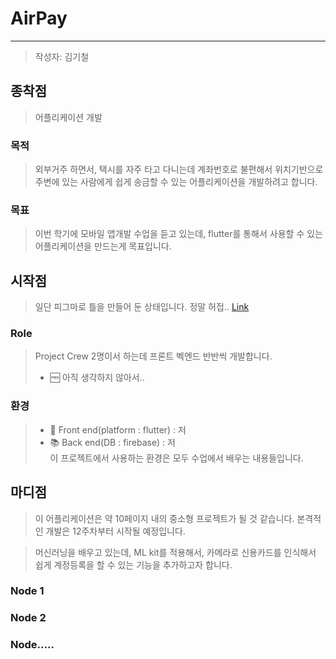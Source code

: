 

# AirPay

---

> 작성자: 김기철

## 종착점

> 어플리케이션 개발

### 목적

> 외부거주 하면서, 택시를 자주 타고 다니는데 계좌번호로 불편해서 위치기반으로 주변에 있는 사람에게 쉽게 송금할 수 있는 어플리케이션을 개발하려고 합니다.

### 목표

> 이번 학기에 모바일 앱개발 수업을 듣고 있는데, flutter를 통해서 사용할 수 있는 어플리케이션을 만드는게 목표입니다.

## 시작점

> 일단 피그마로 틀을 만들어 둔 상태입니다. 정말 허접.. [Link](https://www.figma.com/file/RLc6TBsnQoBYQJMQSGnW0d/Untitled?node-id=12%3A9)

### Role

> Project Crew
> 2명이서 하는데 프론트 벡엔드 반반씩 개발합니다.
> * :free: 아직 생각하지 않아서..

### 환경

> * :iphone: Front end(platform : flutter) : 저
> * :books: Back end(DB : firebase) : 저  
> 이 프로젝트에서 사용하는 환경은 모두 수업에서 배우는 내용들입니다. 

## 마디점

> 이 어플리케이션은 약 10페이지 내의 중소형 프로젝트가 될 것 같습니다. 본격적인 개발은 12주차부터 시작될 예정입니다. 

> 머신러닝을 배우고 있는데, ML kit를 적용해서, 카메라로 신용카드를 인식해서 쉽게 계정등록을 할 수 있는 기능을 추가하고자 합니다.


### Node 1

### Node 2

### Node.....


